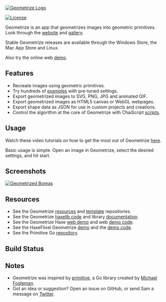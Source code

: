 [![Geometrize Logo](https://github.com/Tw1ddle/geometrize/blob/master/screenshots/logo.png?raw=true "Geometrize logo")](https://www.geometrize.co.uk/)

[![License](http://img.shields.io/:license-mit-blue.svg?style=flat-square)](https://github.com/Tw1ddle/geometrize/blob/master/LICENSE)

Geometrize is an app that geometrizes images into geometric primitives. Look through the [website](http://www.geometrize.co.uk/) and [gallery](http://gallery.geometrize.co.uk/).

Stable Geometrize releases are available through the Windows Store, the Mac App Store and Linux.

Also try the online web [demo](http://www.samcodes.co.uk/project/geometrize-haxe-web/).

## Features

 * Recreate images using geometric primitives.
 * Try hundreds of [examples](https://github.com/Tw1ddle/geometrize-templates) with pre-tuned settings.
 * Export geometrized images to SVG, PNG, JPG and animated GIF.
 * Export geometrized images as HTML5 canvas or WebGL webpages.
 * Export shape data as JSON for use in custom projects and creations.
 * Control the algorithm at the core of Geometrize with ChaiScript [scripts](https://github.com/Tw1ddle/geometrize-scripts).

## Usage

Watch these video tutorials on how to get the most out of Geometrize [here](https://www.youtube.com/playlist?list=PLe9ogi_J4cFgcqLdpmPC7GdFV5ohJPEzN).

Basic usage is simple. Open an image in Geometrize, select the desired settings, and hit start.

## Screenshots

[![Geometrized Boreas](https://github.com/Tw1ddle/geometrize-templates/blob/master/screenshots/boreas.jpg?raw=true "Geometrized Boreas")](https://www.geometrize.co.uk/)

## Resources

 * See the Geometrize [resources](https://github.com/Tw1ddle/geometrize-resources) and [template](https://github.com/Tw1ddle/geometrize-templates) repositories.
 * See the Geometrize [haxelib code](https://github.com/Tw1ddle/geometrize-haxe) and library [documentation](http://tw1ddle.github.io/geometrize-haxe/).
 * See the Geometrize Haxe [web demo](http://www.samcodes.co.uk/project/geometrize-haxe-web/) and web [demo code](https://github.com/Tw1ddle/geometrize-haxe-web/).
 * See the HaxeFlixel Geometrize [demo](http://samcodes.co.uk/project/geometrize-haxe-flixel/) and the [demo code](https://github.com/Tw1ddle/geometrize-haxe-demo/).
 * See the Primitive Go [repository](https://github.com/fogleman/primitive).

## Build Status


 
## Notes
 * Geometrize was inspired by [primitive](https://github.com/fogleman/primitive), a Go library created by [Michael Fogleman](https://github.com/fogleman).
 * Got an idea or suggestion? Open an issue on GitHub, or send Sam a message on [Twitter](https://twitter.com/Sam_Twidale).